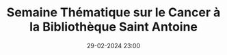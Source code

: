 ---
date : "29-02-2024 23:00"

title: "Semaine Thématique sur le Cancer à la Bibliothèque Saint Antoine"

auteur : "sante"

affiliation :

image : "/assets/fildactus/encemoment/02-29-sante.png"

source : "https://www.instagram.com/p/C3kgUfPoWvW/"
---